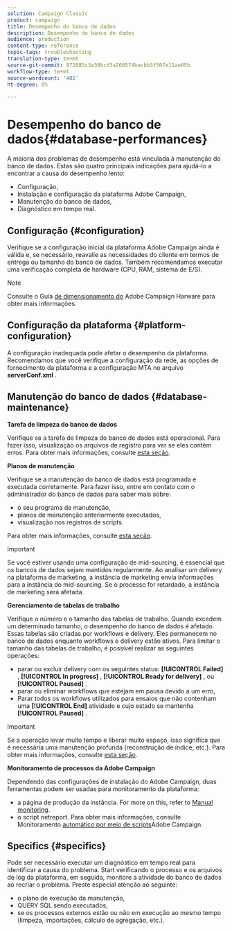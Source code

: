 ```yaml
---
solution: Campaign Classic
product: campaign
title: Desempenho do banco de dados
description: Desempenho do banco de dados
audience: production
content-type: reference
topic-tags: troubleshooting
translation-type: tm+mt
source-git-commit: 972885c3a38bcd3a260574bacbb3f507e11ae05b
workflow-type: tm+mt
source-wordcount: '481'
ht-degree: 8%

---
```



# Desempenho do banco de dados{#database-performances}

A maioria dos problemas de desempenho está vinculada à manutenção do banco de dados. Estas são quatro principais indicações para ajudá-lo a encontrar a causa do desempenho lento:

* Configuração,
* Instalação e configuração da plataforma Adobe Campaign,
* Manutenção do banco de dados,
* Diagnóstico em tempo real.

## Configuração {#configuration}

Verifique se a configuração inicial da plataforma Adobe Campaign ainda é válida e, se necessário, reavalie as necessidades do cliente em termos de entrega ou tamanho do banco de dados. Também recomendamos executar uma verificação completa de hardware (CPU, RAM, sistema de E/S).

>[!NOTE]
>
>Consulte o Guia [de dimensionamento do](https://helpx.adobe.com/br/campaign/kb/hardware-sizing-guide.html) Adobe Campaign Harware para obter mais informações.

## Configuração da plataforma {#platform-configuration}

A configuração inadequada pode afetar o desempenho da plataforma. Recomendamos que você verifique a configuração da rede, as opções de fornecimento da plataforma e a configuração MTA no arquivo **serverConf.xml** .

## Manutenção do banco de dados {#database-maintenance}

**Tarefa de limpeza do banco de dados**

Verifique se a tarefa de limpeza do banco de dados está operacional. Para fazer isso, visualização os arquivos de registro para ver se eles contêm erros. Para obter mais informações, consulte [esta seção](../../production/using/database-cleanup-workflow.md).

**Planos de manutenção**

Verifique se a manutenção do banco de dados está programada e executada corretamente. Para fazer isso, entre em contato com o administrador do banco de dados para saber mais sobre:

* o seu programa de manutenção,
* planos de manutenção anteriormente executados,
* visualização nos registros de scripts.

Para obter mais informações, consulte [esta seção](../../production/using/recommendations.md).

>[!IMPORTANT]
>
>Se você estiver usando uma configuração de mid-sourcing, é essencial que os bancos de dados sejam mantidos regularmente. Ao analisar um delivery na plataforma de marketing, a instância de marketing envia informações para a instância do mid-sourcing. Se o processo for retardado, a instância de marketing será afetada.

**Gerenciamento de tabelas de trabalho**

Verifique o número e o tamanho das tabelas de trabalho. Quando excedem um determinado tamanho, o desempenho do banco de dados é afetado. Essas tabelas são criadas por workflows e delivery. Eles permanecem no banco de dados enquanto workflows e delivery estão ativos. Para limitar o tamanho das tabelas de trabalho, é possível realizar as seguintes operações:

* parar ou excluir delivery com os seguintes status: **[!UICONTROL Failed]** , **[!UICONTROL In progress]** , **[!UICONTROL Ready for delivery]** , ou **[!UICONTROL Paused]** .
* parar ou eliminar workflows que estejam em pausa devido a um erro,
* Parar todos os workflows utilizados para ensaios que não contenham uma **[!UICONTROL End]** atividade e cujo estado se mantenha **[!UICONTROL Paused]** .

>[!IMPORTANT]
>
>Se a operação levar muito tempo e liberar muito espaço, isso significa que é necessária uma manutenção profunda (reconstrução de índice, etc.). Para obter mais informações, consulte [esta seção](../../production/using/recommendations.md).

**Monitoramento de processos da Adobe Campaign**

Dependendo das configurações de instalação do Adobe Campaign, duas ferramentas podem ser usadas para monitoramento da plataforma:

* a página de produção da instância. For more on this, refer to [Manual monitoring](../../production/using/monitoring-processes.md#manual-monitoring).
* o script netreport. Para obter mais informações, consulte Monitoramento [automático por meio de scripts](../../production/using/monitoring-processes.md#automatic-monitoring-via-adobe-campaign-scripts)Adobe Campaign.

## Specifics {#specifics}

Pode ser necessário executar um diagnóstico em tempo real para identificar a causa do problema. Start verificando o processo e os arquivos de log da plataforma, em seguida, monitore a atividade do banco de dados ao recriar o problema. Preste especial atenção ao seguinte:

* o plano de execução da manutenção,
* QUERY SQL sendo executados,
* se os processos externos estão ou não em execução ao mesmo tempo (limpeza, importações, cálculo de agregação, etc.).

